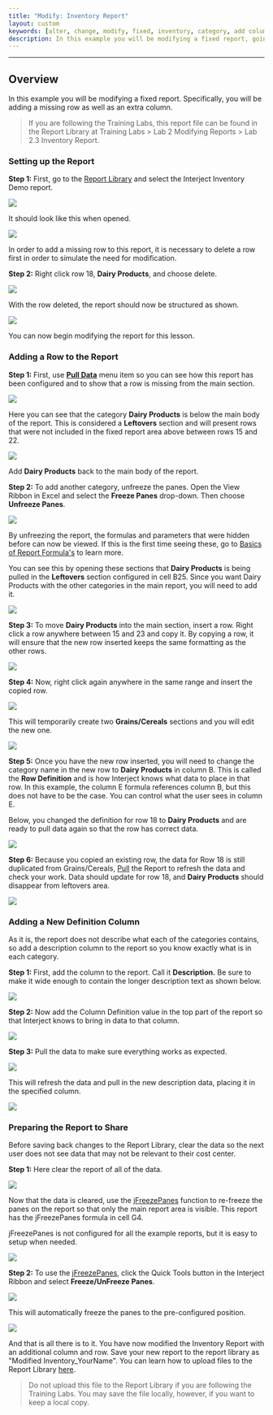 ```yaml
---
title: "Modify: Inventory Report"
layout: custom
keywords: [alter, change, modify, fixed, inventory, category, add column, add row, jFreezePanes, walkthrough]
description: In this example you will be modifying a fixed report, going over how to add a row to the report as well as add a description column.
---
```

* * *

##  Overview

In this example you will be modifying a fixed report. Specifically, you will be adding a missing row as well as an extra column.

<blockquote class=lab_info>
  If you are following the Training Labs, this report file can be found in the Report Library at Training Labs > Lab 2 Modifying Reports > Lab 2.3 Inventory Report.
</blockquote>

###  Setting up the Report

**Step 1:** First, go to the [Report Library](/wAbout/Report-Library-Basics.html) and select the Interject Inventory Demo report.

![](/images/L-Modify-Inventory/01.png)
<br>

It should look like this when opened.

![](/images/L-Modify-Inventory/02.png)
<br>

In order to add a missing row to this report, it is necessary to delete a row first in order to simulate the need for modification.

**Step 2:** Right click row 18, **Dairy Products**, and choose delete.

![](/images/L-Modify-Inventory/03.png)
<br>

With the row deleted, the report should now be structured as shown.

![](/images/L-Modify-Inventory/04.png)
<br>

You can now begin modifying the report for this lesson.

###  Adding a Row to the Report

**Step 1:** First, use [**Pull Data**](/wGetStarted/INTERJECT-Ribbon-Menu-Items.html#pull-data) menu item so you can see how this report has been configured and to show that a row is missing from the main section.

![](/images/L-Modify-Inventory/05.png)
<br>

Here you can see that the category **Dairy Products** is below the main body of the report. This is considered a **Leftovers** section and will present rows that were not included in the fixed report area above between rows 15 and 22.

![](/images/L-Modify-Inventory/06.png)
<br>

Add **Dairy Products** back to the main body of the report.

**Step 2:** To add another category, unfreeze the panes. Open the View Ribbon in Excel and select the **Freeze Panes** drop-down. Then choose **Unfreeze Panes**.

![](/images/L-Modify-Inventory/07.png)
<br>

By unfreezing the report, the formulas and parameters that were hidden before can now be viewed. If this is the first time seeing these, go to [Basics of Report Formula's](/wAbout/Basics-of-Report-Formulas.html) to learn more.

You can see this by opening these sections that **Dairy Products** is being pulled in the **Leftovers** section configured in cell B25. Since you want Dairy Products with the other categories in the main report, you will need to add it.

![](/images/L-Modify-Inventory/08.png)
<br>

**Step 3:** To move **Dairy Products** into the main section, insert a row. Right click a row anywhere between 15 and 23 and copy it.  By copying a row, it will ensure that the new row inserted keeps the same formatting as the other rows.

![](/images/L-Modify-Inventory/09.png)
<br>

**Step 4:** Now, right click again anywhere in the same range and insert the copied row.

![](/images/L-Modify-Inventory/10.png)
<br>

This will temporarily create two **Grains/Cereals** sections and you will edit the new one.

![](/images/L-Modify-Inventory/11.png)
<br>

**Step 5:** Once you have the new row inserted, you will need to change the category name in the new row to **Dairy Products** in column B. This is called the **Row Definition** and is how Interject knows what data to place in that row. In this example, the column E formula references column B, but this does not have to be the case. You can control what the user sees in column E.

Below, you changed the definition for row 18 to **Dairy Products** and are ready to pull data again so that the row has correct data.

![](/images/L-Modify-Inventory/12.png)
<br>

**Step 6:** Because you copied an existing row, the data for Row 18 is still duplicated from Grains/Cereals, [Pull](/wGetStarted/INTERJECT-Ribbon-Menu-Items.html#pull-data) the Report to refresh the data and check your work. Data should update for row 18, and **Dairy Products** should disappear from leftovers area.

![](/images/L-Modify-Inventory/13.png)
<br>

###  Adding a New Definition Column

As it is, the report does not describe what each of the categories contains, so add a description column to the report so you know exactly what is in each category.

**Step 1:** First, add the column to the report. Call it **Description.** Be sure to make it wide enough to contain the longer description text as shown below.

![](/images/L-Modify-Inventory/14.png)
<br>

**Step 2:** Now add the Column Definition value in the top part of the report so that Interject knows to bring in data to that column.

![](/images/L-Modify-Inventory/15.png)
<br>

**Step 3:** Pull the data to make sure everything works as expected.

![](/images/L-Modify-Inventory/16.png)
<br>

This will refresh the data and pull in the new description data, placing it in the specified column.

![](/images/L-Modify-Inventory/17.png)
<br>

###  Preparing the Report to Share

Before saving back changes to the Report Library, clear the data so the next user does not see data that may not be relevant to their cost center.

**Step 1:** Here clear the report of all of the data.

![](/images/L-Modify-Inventory/18.png)
<br>

Now that the data is cleared, use the [jFreezePanes](/wIndex/jFreezePanes.html) function to re-freeze the panes on the report so that only the main report area is visible. This report has the jFreezePanes formula in cell G4.

jFreezePanes is not configured for all the example reports, but it is easy to setup when needed.

![](/images/L-Modify-Inventory/19.png)
<br>

**Step 2:** To use the [jFreezePanes](/wIndex/jFreezePanes.html), click the Quick Tools button in the Interject Ribbon and select **Freeze/UnFreeze Panes**.

![](/images/L-Modify-Inventory/20.png)
<br>

This will automatically freeze the panes to the pre-configured position.

![](/images/L-Modify-Inventory/21.png)
<br>

And that is all there is to it. You have now modified the Inventory Report with an additional column and row. Save your new report to the report library as "Modified Inventory_YourName". You can learn how to upload files to the Report Library [here](/wAbout/ReportLibraryLinks.html).

<blockquote class=lab_info>
  Do not upload this file to the Report Library if you are following the Training Labs. You may save the file locally, however, if you want to keep a local copy.
</blockquote>
